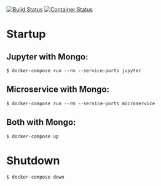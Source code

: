[![Build Status](https://travis-ci.com/pennsignals/microservice.svg?token=FIXME&branch=master)](https://travis-ci.com/pennsignals/microservice)
[![Container Status](https://quay.io/repository/pennsignals/microservice/status?token=FIXME "Docker Repository on Quay")](https://quay.io/repository/pennsignals/microservice)


# Startup

## Jupyter with Mongo:

    $ docker-compose run --rm --service-ports jupyter

## Microservice with Mongo:

    $ docker-compose run --rm --service-ports microservice

## Both with Mongo:

    $ docker-compose up

# Shutdown

    $ docker-compose down

